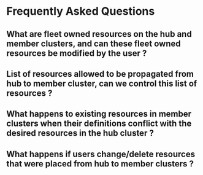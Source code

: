 # Frequently Asked Questions

## What are fleet owned resources on the hub and member clusters, and can these fleet owned resources be modified by the user ?

## List of resources allowed to be propagated from hub to member cluster, can we control this list of resources ?

## What happens to existing resources in member clusters when their definitions conflict with the desired resources in the hub cluster ?

## What happens if users change/delete resources that were placed from hub to member clusters ?